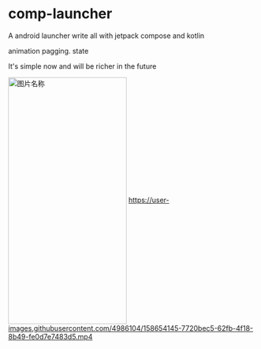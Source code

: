 # comp-launcher
A android launcher write all with jetpack compose and kotlin

animation pagging. state


It's simple now  and will be richer in the future


 <img src="https://github.com/dikeboy/compose-launcher/blob/main/review/splash1.png" width = "240" height = "500" alt="图片名称" align=center /> https://user-images.githubusercontent.com/4986104/158654145-7720bec5-62fb-4f18-8b49-fe0d7e7483d5.mp4

